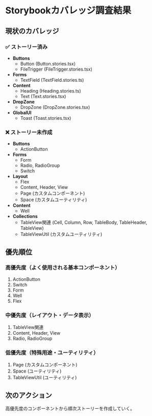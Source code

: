 # Storybookカバレッジ調査結果

## 現状のカバレッジ

### ✅ ストーリー済み

- **Buttons**
  - Button (Button.stories.tsx)
  - FileTrigger (FileTrigger.stories.tsx)
- **Forms**
  - TextField (TextField.stories.ts)
- **Content**
  - Heading (Heading.stories.ts)
  - Text (Text.stories.tsx)
- **DropZone**
  - DropZone (DropZone.stories.tsx)
- **GlobalUI**
  - Toast (Toast.stories.tsx)

### ❌ ストーリー未作成

- **Buttons**
  - ActionButton
- **Forms**
  - Form
  - Radio, RadioGroup
  - Switch
- **Layout**
  - Flex
  - Content, Header, View
  - Page (カスタムコンポーネント)
  - Space (カスタムユーティリティ)
- **Content**
  - Well
- **Collections**
  - TableView関連 (Cell, Column, Row, TableBody, TableHeader, TableView)
  - TableViewUtil (カスタムユーティリティ)

## 優先順位

### 高優先度（よく使用される基本コンポーネント）

1. ActionButton
2. Switch
3. Form
4. Well
5. Flex

### 中優先度（レイアウト・データ表示）

1. TableView関連
2. Content, Header, View
3. Radio, RadioGroup

### 低優先度（特殊用途・ユーティリティ）

1. Page (カスタムコンポーネント)
2. Space (ユーティリティ)
3. TableViewUtil (ユーティリティ)

## 次のアクション

高優先度のコンポーネントから順次ストーリーを作成していく。
